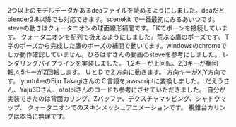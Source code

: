 2つ以上のモデルデータがあるdeaファイルを読めるようにしました。deaだとblender2.8以降でも対応できます。scenekit で一番最初にみるあいつです。steveの動きはクォータニオンの球面線形補間です。FKでボーンを接続しています。
クォータニオンを配列で扱えるようにしました。荒ぶる鷹のポーズです。Ｔ字のポーズから完成した鷹のボーズの補間で動いてます。windowsのchromeでしか動作確認していません。ひろはすさんの動画のsteveを参考にしました。
レンダリングパイプラインを実装しました。 1,2キーが上回転、2,3キーが横回転,4,5キーがZ回転します。 ＵとＤでＺ方向に動きます。 方向キーがX,Y方向です。
youtubeのEijo TakagiさんのＣ言語をjavascriptに変換しました。
だえうさん、Yaju3Dさん、ototoiさんのコードも参考にさせていただきました。
自分が実装できたのは背面カリング、Zバッファ、テクスチャマッピング、シャドウマップ、
クォータニオンでのスキンメッシュアニメーションです。
視錐台カリングは本当に無理です。
